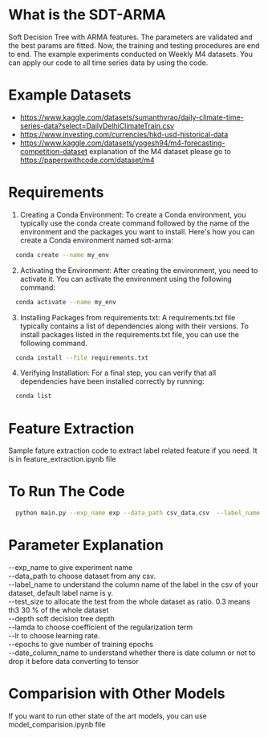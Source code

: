 # What is the SDT-ARMA

Soft Decision Tree with ARMA features. The parameters are validated and the best params are fitted. Now, the training and testing procedures are end to end. The example experiments conducted on Weekly M4 datasets. You can apply our code to all time series data by using the code. 

# Example Datasets
  
- https://www.kaggle.com/datasets/sumanthvrao/daily-climate-time-series-data?select=DailyDelhiClimateTrain.csv
- https://www.investing.com/currencies/hkd-usd-historical-data
- https://www.kaggle.com/datasets/yogesh94/m4-forecasting-competition-dataset
  explanation of the M4 dataset please go to https://paperswithcode.com/dataset/m4

# Requirements
  1. Creating a Conda Environment: To create a Conda environment, you typically use the conda create command followed by the name of the environment and the packages you want to install. Here's how you can create a Conda environment named sdt-arma:
```bash
  conda create --name my_env
```
  2. Activating the Environment: After creating the environment, you need to activate it. You can activate the environment using the following command: 
```bash
  conda activate --name my_env
```
  3. Installing Packages from requirements.txt: A requirements.txt file typically contains a list of dependencies along with their versions. To install packages listed in the requirements.txt file, you can use the following command.
```bash
  conda install --file requirements.txt
```
 4. Verifying Installation: For a final step, you can verify that all dependencies have been installed correctly by running:
```bash
  conda list
```
     
 
# Feature Extraction
Sample fature extraction code to extract label related feature if you need. It is in feature_extraction.ipynb file


# To Run The Code
```bash
  python main.py --exp_name exp --data_path csv_data.csv  --label_name y --test_size 0.3 --depth 3 --lamda 1e-3 --lr 1e-2 --epochs 30 --date_column_name date
```

# Parameter Explanation
--exp_name to give experiment name  <br />
--data_path to choose dataset from any csv. <br />
--label_name to understand the column name of the label in the csv of your dataset, default label name is y. <br />
--test_size to allocate the test from the whole dataset as ratio. 0.3 means th3 30 % of the whole dataset  <br />
--depth soft decision tree depth <br />
--lamda to choose coefficient of the regularization term <br />
--lr to choose learning rate. <br />
--epochs to give number of training epochs <br />
--date_column_name to understand whether there is date column or not to drop it before data converting to tensor <br />

# Comparision with Other Models
If you want to run other state of the art models, you can use model_comparision.ipynb file

